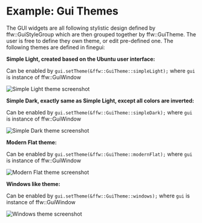 # Example: Gui Themes

The GUI widgets are all following stylistic design defined by ffw::GuiStyleGroup which are then grouped together by ffw::GuiTheme. The user is free to define they own theme, or edit pre-defined one. The following themes are defined in finegui:

**Simple Light, created based on the Ubuntu user interface:**

Can be enabled by `gui.setTheme(&ffw::GuiTheme::simpleLight);` where `gui` is instance of ffw::GuiWindow

![Simple Light theme screenshot](simplelight.jpg)

**Simple Dark, exactly same as Simple Light, except all colors are inverted:**

Can be enabled by `gui.setTheme(&ffw::GuiTheme::simpleDark);` where `gui` is instance of ffw::GuiWindow

![Simple Dark theme screenshot](simpledark.jpg)

**Modern Flat theme:**

Can be enabled by `gui.setTheme(&ffw::GuiTheme::modernFlat);` where `gui` is instance of ffw::GuiWindow

![Modern Flat theme screenshot](modernflat.jpg)

**Windows like theme:**

Can be enabled by `gui.setTheme(&ffw::GuiTheme::windows);` where `gui` is instance of ffw::GuiWindow

![Windows theme screenshot](windows.jpg)

